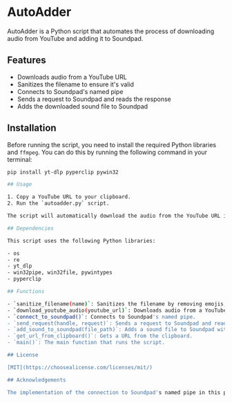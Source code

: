 # AutoAdder

AutoAdder is a Python script that automates the process of downloading audio from YouTube and adding it to Soundpad.

## Features

- Downloads audio from a YouTube URL
- Sanitizes the filename to ensure it's valid
- Connects to Soundpad's named pipe
- Sends a request to Soundpad and reads the response
- Adds the downloaded sound file to Soundpad
  
## Installation

Before running the script, you need to install the required Python libraries and `ffmpeg`. You can do this by running the following command in your terminal:

```bash
pip install yt-dlp pyperclip pywin32

## Usage

1. Copy a YouTube URL to your clipboard.
2. Run the `autoadder.py` script.

The script will automatically download the audio from the YouTube URL in your clipboard, sanitize the filename, and add it to Soundpad.

## Dependencies

This script uses the following Python libraries:

- os
- re
- yt_dlp
- win32pipe, win32file, pywintypes
- pyperclip

## Functions

- `sanitize_filename(name)`: Sanitizes the filename by removing emojis, non-ASCII characters, and special characters.
- `download_youtube_audio(youtube_url)`: Downloads audio from a YouTube URL and converts it to MP3.
- `connect_to_soundpad()`: Connects to Soundpad's named pipe.
- `send_request(handle, request)`: Sends a request to Soundpad and reads the response.
- `add_sound_to_soundpad(file_path)`: Adds a sound file to Soundpad without specifying a category.
- `get_url_from_clipboard()`: Gets a URL from the clipboard.
- `main()`: The main function that runs the script.

## License

[MIT](https://choosealicense.com/licenses/mit/)

## Acknowledgements

The implementation of the connection to Soundpad's named pipe in this project was inspired by the [Soundpad Connector](https://github.com/medokin/soundpad-connector) repository. We appreciate the authors for their valuable contribution.